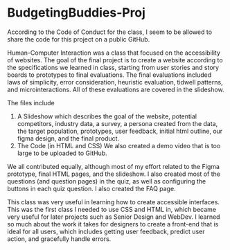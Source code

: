 # BudgetingBuddies-Proj
According to the Code of Conduct for the class, I seem to be allowed to share the code for this project on a public GitHub.

Human-Computer Interaction was a class that focused on the accessibility of websites. The goal of the final project is to create a website according to the specifications we learned in class, starting from user stories and story boards to prototypes to final evaluations. The final evaluations included laws of simplicity, error consideration, heuristic evaluation, tidwell patterns, and microinteractions. All of these evaluations are covered in the slideshow.

The files include
1. A Slideshow which describes the goal of the website, potential competitors, industry data, a survey, a persona created from the data, the target population, prototypes, user feedback, initial html outline, our figma design, and the final product.
2. The Code (in HTML and CSS)
We also created a demo video that is too large to be uploaded to GitHub.

We all contributed equally, although most of my effort related to the Figma prototype, final HTML pages, and the slideshow. I also created most of the questions (and question pages) in the quiz, as well as configuring the buttons in each quiz question. I also created the FAQ page.

This class was very useful in learning how to create accessible interfaces. This was the first class I needed to use CSS and HTML in, which became very useful for later projects such as Senior Design and WebDev. I learned so much about the work it takes for designers to create a front-end that is ideal for all users, which includes getting user feedback, predict user action, and gracefully handle errors.
